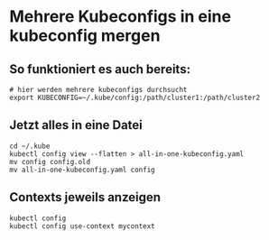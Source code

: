 # Mehrere Kubeconfigs in eine kubeconfig mergen 

## So funktioniert es auch bereits:

```
# hier werden mehrere kubeconfigs durchsucht 
export KUBECONFIG=~/.kube/config:/path/cluster1:/path/cluster2

```

## Jetzt alles in eine Datei 

```
cd ~/.kube
kubectl config view --flatten > all-in-one-kubeconfig.yaml
mv config config.old 
mv all-in-one-kubeconfig.yaml config
```

## Contexts jeweils anzeigen 

```
kubectl config 
kubectl config use-context mycontext
```

